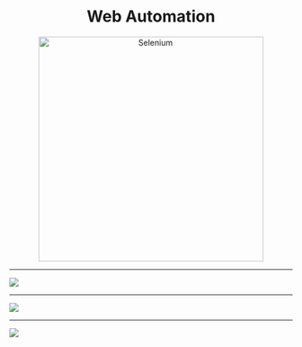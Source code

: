 <h1 align="center">Web Automation</h1>
<p align="center">
     <a>
        <img alt="Selenium" src="https://i.imgur.com/ZwNTLcK.png" width="400">
    </a>
</p>

***
![](https://i.imgur.com/Lr4ZToT.png)

***
![](https://i.imgur.com/ZtQaHlE.png)
***
![](https://i.imgur.com/b6uMTp5.png)
